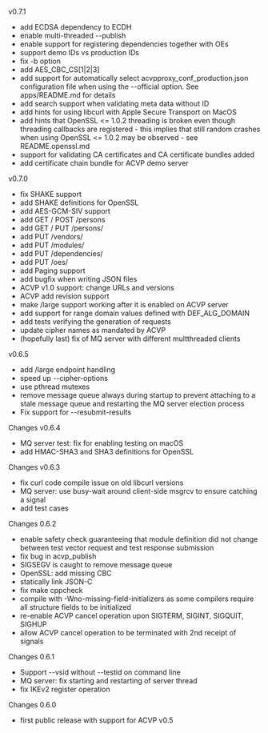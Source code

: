v0.7.1
- add ECDSA dependency to ECDH
- enable multi-threaded --publish
- enable support for registering dependencies together with OEs
- support demo IDs vs production IDs
- fix -b option
- add AES_CBC_CS[1|2|3]
- add support for automatically select acvpproxy_conf_production.json
  configuration file when using the --official option. See apps/README.md for
  details
- add search support when validating meta data without ID
- add hints for using libcurl with Apple Secure Transport on MacOS
- add hints that OpenSSL <= 1.0.2 threading is broken even though threading
  callbacks are registered - this implies that still random crashes when using
  OpenSSL <= 1.0.2 may be observed - see README.openssl.md
- support for validating CA certificates and CA certificate bundles added
- add certificate chain bundle for ACVP demo server

v0.7.0
- fix SHAKE support
- add SHAKE definitions for OpenSSL
- add AES-GCM-SIV support
- add GET / POST /persons
- add GET / PUT /persons/<personID>
- add PUT /vendors/<vendorID>
- add PUT /modules/<moduleID>
- add PUT /dependencies/<dependencyID>
- add PUT /oes/<dependencyID>
- add Paging support
- add bugfix when writing JSON files
- ACVP v1.0 support: change URLs and versions
- ACVP add revision support
- make /large support working after it is enabled on ACVP server
- add support for range domain values defined with DEF_ALG_DOMAIN
- add tests verifying the generation of requests
- update cipher names as mandated by ACVP
- (hopefully last) fix of MQ server with different multthreaded clients

v0.6.5
- add /large endpoint handling
- speed up --cipher-options
- use pthread mutexes
- remove message queue always during startup to prevent attaching to a stale
  message queue and restarting the MQ server election process
- Fix support for --resubmit-results

Changes v0.6.4
- MQ server test: fix for enabling testing on macOS
- add HMAC-SHA3 and SHA3 definitions for OpenSSL

Changes v0.6.3
- fix curl code compile issue on old libcurl versions
- MQ server: use busy-wait around client-side msgrcv to ensure catching a signal
- add test cases

Changes 0.6.2
- enable safety check guaranteeing that module definition did not change between test vector request and test response submission
- fix bug in acvp_publish
- SIGSEGV is caught to remove message queue
- OpenSSL: add missing CBC
- statically link JSON-C
- fix make cppcheck
- compile with -Wno-missing-field-initializers as some compilers require all structure fields to be initialized
- re-enable ACVP cancel operation upon SIGTERM, SIGINT, SIGQUIT, SIGHUP
- allow ACVP cancel operation to be terminated with 2nd receipt of signals

Changes 0.6.1
- Support --vsid without --testid on command line
- MQ server: fix starting and restarting of server thread
- fix IKEv2 register operation

Changes 0.6.0
 * first public release with support for ACVP v0.5
